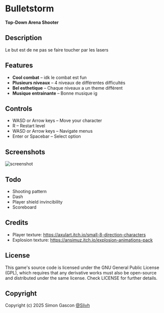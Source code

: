# Bulletstorm

**Top-Down Arena Shooter**

## Description

Le  but est de ne pas se faire toucher par les lasers

## Features

- **Cool combat** – idk le combat est fun
- **Plusieurs niveaux** – 4 niveaux de différentes difficultés 
- **Bel esthetique** – Chaque niveaux a un theme différent
- **Musique entrainante** – Bonne musique ig

## Controls

- WASD or Arrow keys – Move your character
- R – Restart level
- WASD or Arrow keys – Navigate menus
- Enter or Spacebar – Select option

## Screenshots

![screenshot](https://github.com/user-attachments/assets/9387b1cb-cbf6-42de-8b9e-a9228acd8ee0)


## Todo

- Shooting pattern
- Dash
- Player shield invincibility
- Scoreboard

## Credits
 - Player texture: https://axulart.itch.io/small-8-direction-characters
 - Explosion texture: https://ansimuz.itch.io/explosion-animations-pack

## License

This game's source code is licensed under the GNU General Public License (GPL), which requires that any derivative works must also be open-source and distributed under the same license. Check LICENSE for further details.

## Copyright

Copyright (c) 2025 Simon Gascon [@Slivh](https://github.com/Slivh)

